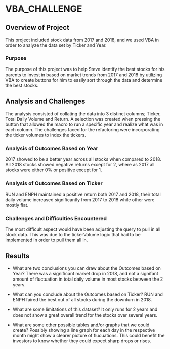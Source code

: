 # VBA_CHALLENGE

## Overview of Project
This project included stock data from 2017 and 2018, and we used VBA in order to analyze the data set by Ticker and Year.

### Purpose
The purpose of this project was to help Steve identify the best stocks for his parents to invest in based on market trends from 2017 and 2018 by utilizing VBA to create buttons for him to easily sort through the data and determine the best stocks.

## Analysis and Challenges
The analysis consisted of collating the data into 3 distinct columns; Ticker, Total Daily Volume and Return. A selection was created when pressing the button that allowed the macro to run a specific year and realize what was in each column.
The challenges faced for the refactoring were incorporating the ticker volumes to index the tickers.

### Analysis of Outcomes Based on Year 
2017 showed to be a better year across all stocks when compared to 2018. All 2018 stocks showed negative returns except for 2, where as 2017 all stocks were either 0% or positive except for 1.

### Analysis of Outcomes Based on Ticker
RUN and ENPH maintained a positive return both 2017 and 2018, their total daily volume increased significantly from 2017 to 2018 while other were mostly flat.

### Challenges and Difficulties Encountered
The most difficult aspect would have been adjusting the query to pull in all stock data. This was due to the tickerVolume logic that had to be implemented in order to pull them all in.

## Results

- What are two conclusions you can draw about the Outcomes based on Year?
There was a significant market drop in 2018, and not a signifant amount of fluctuation in total daily volume in most stocks between the 2 years.

- What can you conclude about the Outcomes based on Ticker?
RUN and ENPH faired the best out of all stocks during the downturn in 2018.

- What are some limitations of this dataset?
It only runs for 2 years and does not show a great overall trend for the stocks over several years. 

- What are some other possible tables and/or graphs that we could create?
Possibly showing a line graph for each day in the respective month might show a clearer picture of flucuations. This could benefit the investors to know whether they could expect sharp drops or rises.
